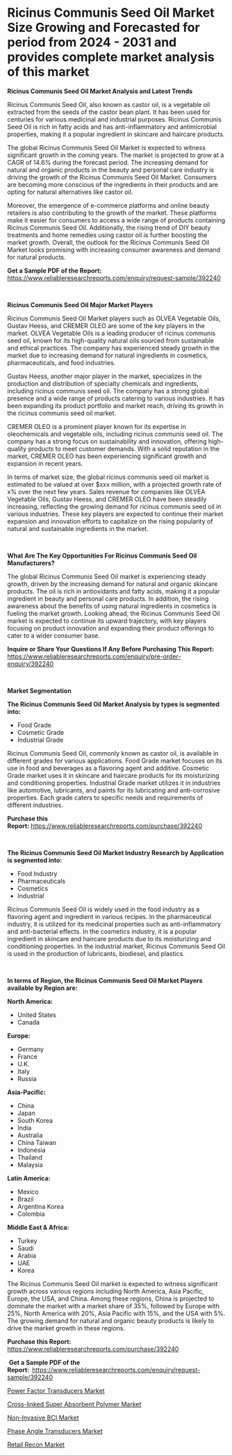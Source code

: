 <p><h1>Ricinus Communis Seed Oil Market Size Growing and Forecasted for period from 2024 - 2031 and provides complete market analysis of this market</h1></p><p><strong>Ricinus Communis Seed Oil Market Analysis and Latest Trends</strong></p>
<p><p>Ricinus Communis Seed Oil, also known as castor oil, is a vegetable oil extracted from the seeds of the castor bean plant. It has been used for centuries for various medicinal and industrial purposes. Ricinus Communis Seed Oil is rich in fatty acids and has anti-inflammatory and antimicrobial properties, making it a popular ingredient in skincare and haircare products.</p><p>The global Ricinus Communis Seed Oil Market is expected to witness significant growth in the coming years. The market is projected to grow at a CAGR of 14.6% during the forecast period. The increasing demand for natural and organic products in the beauty and personal care industry is driving the growth of the Ricinus Communis Seed Oil Market. Consumers are becoming more conscious of the ingredients in their products and are opting for natural alternatives like castor oil.</p><p>Moreover, the emergence of e-commerce platforms and online beauty retailers is also contributing to the growth of the market. These platforms make it easier for consumers to access a wide range of products containing Ricinus Communis Seed Oil. Additionally, the rising trend of DIY beauty treatments and home remedies using castor oil is further boosting the market growth. Overall, the outlook for the Ricinus Communis Seed Oil Market looks promising with increasing consumer awareness and demand for natural products.</p></p>
<p><strong>Get a Sample PDF of the Report:&nbsp;</strong> <a href="https://www.reliableresearchreports.com/enquiry/request-sample/392240">https://www.reliableresearchreports.com/enquiry/request-sample/392240</a></p>
<p>&nbsp;</p>
<p><strong>Ricinus Communis Seed Oil Major Market Players</strong></p>
<p><p>Ricinus Communis Seed Oil Market players such as OLVEA Vegetable Oils, Gustav Heess, and CREMER OLEO are some of the key players in the market. OLVEA Vegetable Oils is a leading producer of ricinus communis seed oil, known for its high-quality natural oils sourced from sustainable and ethical practices. The company has experienced steady growth in the market due to increasing demand for natural ingredients in cosmetics, pharmaceuticals, and food industries.</p><p>Gustav Heess, another major player in the market, specializes in the production and distribution of specialty chemicals and ingredients, including ricinus communis seed oil. The company has a strong global presence and a wide range of products catering to various industries. It has been expanding its product portfolio and market reach, driving its growth in the ricinus communis seed oil market.</p><p>CREMER OLEO is a prominent player known for its expertise in oleochemicals and vegetable oils, including ricinus communis seed oil. The company has a strong focus on sustainability and innovation, offering high-quality products to meet customer demands. With a solid reputation in the market, CREMER OLEO has been experiencing significant growth and expansion in recent years.</p><p>In terms of market size, the global ricinus communis seed oil market is estimated to be valued at over $xxx million, with a projected growth rate of x% over the next few years. Sales revenue for companies like OLVEA Vegetable Oils, Gustav Heess, and CREMER OLEO have been steadily increasing, reflecting the growing demand for ricinus communis seed oil in various industries. These key players are expected to continue their market expansion and innovation efforts to capitalize on the rising popularity of natural and sustainable ingredients in the market.</p></p>
<p>&nbsp;</p>
<p><strong>What Are The Key Opportunities For Ricinus Communis Seed Oil Manufacturers?</strong></p>
<p><p>The global Ricinus Communis Seed Oil market is experiencing steady growth, driven by the increasing demand for natural and organic skincare products. The oil is rich in antioxidants and fatty acids, making it a popular ingredient in beauty and personal care products. In addition, the rising awareness about the benefits of using natural ingredients in cosmetics is fueling the market growth. Looking ahead, the Ricinus Communis Seed Oil market is expected to continue its upward trajectory, with key players focusing on product innovation and expanding their product offerings to cater to a wider consumer base.</p></p>
<p><strong>Inquire or Share Your Questions If Any Before Purchasing This Report:</strong> <a href="https://www.reliableresearchreports.com/enquiry/pre-order-enquiry/392240">https://www.reliableresearchreports.com/enquiry/pre-order-enquiry/392240</a></p>
<p>&nbsp;</p>
<p><strong>Market Segmentation</strong></p>
<p><strong>The Ricinus Communis Seed Oil Market Analysis by types is segmented into:</strong></p>
<p><ul><li>Food Grade</li><li>Cosmetic Grade</li><li>Industrial Grade</li></ul></p>
<p><p>Ricinus Communis Seed Oil, commonly known as castor oil, is available in different grades for various applications. Food Grade market focuses on its use in food and beverages as a flavoring agent and additive. Cosmetic Grade market uses it in skincare and haircare products for its moisturizing and conditioning properties. Industrial Grade market utilizes it in industries like automotive, lubricants, and paints for its lubricating and anti-corrosive properties. Each grade caters to specific needs and requirements of different industries.</p></p>
<p><strong>Purchase this Report:&nbsp;</strong><a href="https://www.reliableresearchreports.com/purchase/392240">https://www.reliableresearchreports.com/purchase/392240</a></p>
<p>&nbsp;</p>
<p><strong>The Ricinus Communis Seed Oil Market Industry Research by Application is segmented into:</strong></p>
<p><ul><li>Food Industry</li><li>Pharmaceuticals</li><li>Cosmetics</li><li>Industrial</li></ul></p>
<p><p>Ricinus Communis Seed Oil is widely used in the food industry as a flavoring agent and ingredient in various recipes. In the pharmaceutical industry, it is utilized for its medicinal properties such as anti-inflammatory and anti-bacterial effects. In the cosmetics industry, it is a popular ingredient in skincare and haircare products due to its moisturizing and conditioning properties. In the industrial market, Ricinus Communis Seed Oil is used in the production of lubricants, biodiesel, and plastics.</p></p>
<p>&nbsp;</p>
<p><strong>In terms of Region, the Ricinus Communis Seed Oil Market Players available by Region are:</strong></p>
<p>
    <p> <strong> North America: </strong>
        <ul>
            <li>United States</li>
            <li>Canada</li>
        </ul>
        </p> 
    <p> <strong> Europe: </strong>
        <ul>
            <li>Germany</li>
            <li>France</li>
            <li>U.K.</li>
            <li>Italy</li>
            <li>Russia</li>
        </ul>
        </p> 
    <p> <strong> Asia-Pacific: </strong>
        <ul>
            <li>China</li>
            <li>Japan</li>
            <li>South Korea</li>
            <li>India</li>
            <li>Australia</li>
            <li>China Taiwan</li>
            <li>Indonesia</li>
            <li>Thailand</li>
            <li>Malaysia</li>
        </ul>
        </p> 
    <p> <strong> Latin America: </strong>
        <ul>
            <li>Mexico</li>
            <li>Brazil</li>
            <li>Argentina Korea</li>
            <li>Colombia</li>
        </ul>
        </p> 
    <p> <strong> Middle East & Africa: </strong>
        <ul>
            <li>Turkey</li>
            <li>Saudi</li>
            <li>Arabia</li>
            <li>UAE</li>
            <li>Korea</li>
        </ul>
    </p>
    </p>
<p><p>The Ricinus Communis Seed Oil market is expected to witness significant growth across various regions including North America, Asia Pacific, Europe, the USA, and China. Among these regions, China is projected to dominate the market with a market share of 35%, followed by Europe with 25%, North America with 20%, Asia Pacific with 15%, and the USA with 5%. The growing demand for natural and organic beauty products is likely to drive the market growth in these regions.</p></p>
<p><strong>Purchase this Report: </strong><a href="https://www.reliableresearchreports.com/purchase/392240">https://www.reliableresearchreports.com/purchase/392240</a></p>
<p>&nbsp;<strong>Get a Sample PDF of the Report:&nbsp;&nbsp;</strong><a href="https://www.reliableresearchreports.com/enquiry/request-sample/392240">https://www.reliableresearchreports.com/enquiry/request-sample/392240</a></p>
<p><strong></strong></p>
<p><p><a href="https://view.publitas.com/reportprime-1/power-factor-transducers-market-size-and-growth-market-segmentation-regional-and-country-breakdowns-and-market-trends-for-period-from-2024-2031/">Power Factor Transducers Market</a></p><p><a href="https://invited-way-688.notion.site/Cross-linked-Super-Absorbent-Polymer-Market-Share-Market-New-Trends-Analysis-Report-By-Type-By-Ap-9441fda64fcf4445a0663e4ace162209">Cross-linked Super Absorbent Polymer Market</a></p><p><a href="https://mire-aunt-385.notion.site/Global-Non-Invasive-BCI-Market-Size-and-Market-Trends-Insights-and-Projections-from-2024-to-2031-8f624259837749418a62dcdecff69095">Non-Invasive BCI Market</a></p><p><a href="https://view.publitas.com/reportprime-1/decoding-the-phase-angle-transducers-market-a-deep-dive-into-the-latest-market-trends-market-segmentation-and-competitive-analysis/">Phase Angle Transducers Market</a></p><p><a href="https://butternut-bug-553.notion.site/Retail-Recon-Market-Size-Reflecting-a-Forecast-Till-2031-Market-By-Type-By-Application-and-By-Geog-c141bc4eb73847d8ba0234c14feaf6dd">Retail Recon Market</a></p></p>